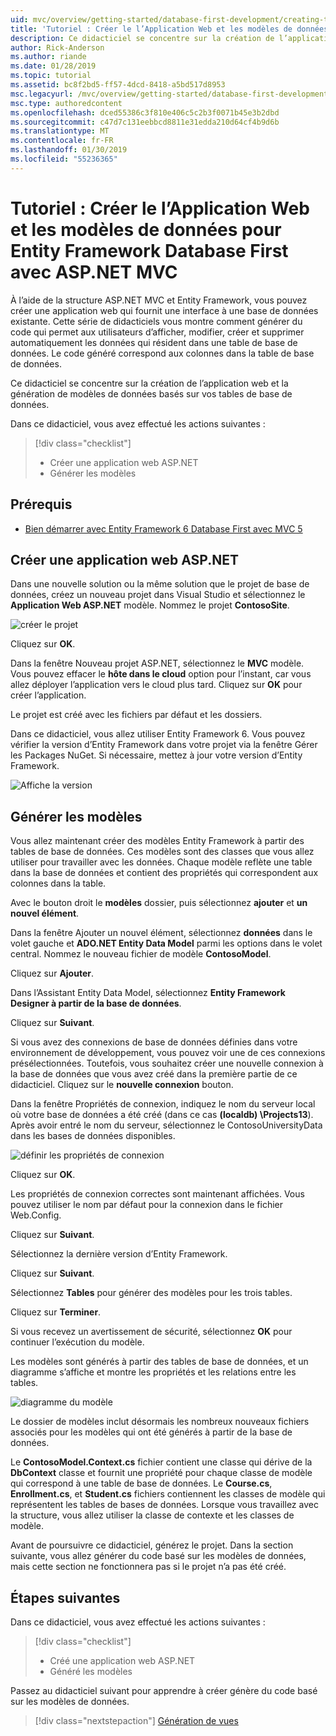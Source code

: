```yaml
---
uid: mvc/overview/getting-started/database-first-development/creating-the-web-application
title: 'Tutoriel : Créer le l’Application Web et les modèles de données pour Entity Framework Database First avec ASP.NET MVC'
description: Ce didacticiel se concentre sur la création de l’application web et la génération de modèles de données basés sur vos tables de base de données.
author: Rick-Anderson
ms.author: riande
ms.date: 01/28/2019
ms.topic: tutorial
ms.assetid: bc8f2bd5-ff57-4dcd-8418-a5bd517d8953
msc.legacyurl: /mvc/overview/getting-started/database-first-development/creating-the-web-application
msc.type: authoredcontent
ms.openlocfilehash: dced55386c3f810e406c5c2b3f0071b45e3b2dbd
ms.sourcegitcommit: c47d7c131eebbcd8811e31edda210d64cf4b9d6b
ms.translationtype: MT
ms.contentlocale: fr-FR
ms.lasthandoff: 01/30/2019
ms.locfileid: "55236365"
---
```

# <a name="tutorial-create-the-the-web-application-and-data-models-for-ef-database-first-with-aspnet-mvc"></a>Tutoriel : Créer le l’Application Web et les modèles de données pour Entity Framework Database First avec ASP.NET MVC

 À l’aide de la structure ASP.NET MVC et Entity Framework, vous pouvez créer une application web qui fournit une interface à une base de données existante. Cette série de didacticiels vous montre comment générer du code qui permet aux utilisateurs d’afficher, modifier, créer et supprimer automatiquement les données qui résident dans une table de base de données. Le code généré correspond aux colonnes dans la table de base de données.

Ce didacticiel se concentre sur la création de l’application web et la génération de modèles de données basés sur vos tables de base de données.

Dans ce didacticiel, vous avez effectué les actions suivantes :

> [!div class="checklist"]
> * Créer une application web ASP.NET
> * Générer les modèles

## <a name="prerequisites"></a>Prérequis

* [Bien démarrer avec Entity Framework 6 Database First avec MVC 5](setting-up-database.md)

## <a name="create-an-aspnet-web-app"></a>Créer une application web ASP.NET

Dans une nouvelle solution ou la même solution que le projet de base de données, créez un nouveau projet dans Visual Studio et sélectionnez le **Application Web ASP.NET** modèle. Nommez le projet **ContosoSite**.

![créer le projet](creating-the-web-application/_static/image1.png)

Cliquez sur **OK**.

Dans la fenêtre Nouveau projet ASP.NET, sélectionnez le **MVC** modèle. Vous pouvez effacer le **hôte dans le cloud** option pour l’instant, car vous allez déployer l’application vers le cloud plus tard. Cliquez sur **OK** pour créer l’application.

Le projet est créé avec les fichiers par défaut et les dossiers.

Dans ce didacticiel, vous allez utiliser Entity Framework 6. Vous pouvez vérifier la version d’Entity Framework dans votre projet via la fenêtre Gérer les Packages NuGet. Si nécessaire, mettez à jour votre version d’Entity Framework.

![Affiche la version](creating-the-web-application/_static/image3.png)

## <a name="generate-the-models"></a>Générer les modèles

Vous allez maintenant créer des modèles Entity Framework à partir des tables de base de données. Ces modèles sont des classes que vous allez utiliser pour travailler avec les données. Chaque modèle reflète une table dans la base de données et contient des propriétés qui correspondent aux colonnes dans la table.

Avec le bouton droit le **modèles** dossier, puis sélectionnez **ajouter** et **un nouvel élément**.

Dans la fenêtre Ajouter un nouvel élément, sélectionnez **données** dans le volet gauche et **ADO.NET Entity Data Model** parmi les options dans le volet central. Nommez le nouveau fichier de modèle **ContosoModel**.

Cliquez sur **Ajouter**.

Dans l’Assistant Entity Data Model, sélectionnez **Entity Framework Designer à partir de la base de données**.

Cliquez sur **Suivant**.

Si vous avez des connexions de base de données définies dans votre environnement de développement, vous pouvez voir une de ces connexions présélectionnées. Toutefois, vous souhaitez créer une nouvelle connexion à la base de données que vous avez créé dans la première partie de ce didacticiel. Cliquez sur le **nouvelle connexion** bouton.

Dans la fenêtre Propriétés de connexion, indiquez le nom du serveur local où votre base de données a été créé (dans ce cas **(localdb) \Projects13**). Après avoir entré le nom du serveur, sélectionnez le ContosoUniversityData dans les bases de données disponibles.

![définir les propriétés de connexion](creating-the-web-application/_static/image8.png)

Cliquez sur **OK**.

Les propriétés de connexion correctes sont maintenant affichées. Vous pouvez utiliser le nom par défaut pour la connexion dans le fichier Web.Config.

Cliquez sur **Suivant**.

Sélectionnez la dernière version d’Entity Framework.

Cliquez sur **Suivant**.

Sélectionnez **Tables** pour générer des modèles pour les trois tables.

Cliquez sur **Terminer**.

Si vous recevez un avertissement de sécurité, sélectionnez **OK** pour continuer l’exécution du modèle.

Les modèles sont générés à partir des tables de base de données, et un diagramme s’affiche et montre les propriétés et les relations entre les tables.

![diagramme du modèle](creating-the-web-application/_static/image11.png)

Le dossier de modèles inclut désormais les nombreux nouveaux fichiers associés pour les modèles qui ont été générés à partir de la base de données.

Le **ContosoModel.Context.cs** fichier contient une classe qui dérive de la **DbContext** classe et fournit une propriété pour chaque classe de modèle qui correspond à une table de base de données. Le **Course.cs**, **Enrollment.cs**, et **Student.cs** fichiers contiennent les classes de modèle qui représentent les tables de bases de données. Lorsque vous travaillez avec la structure, vous allez utiliser la classe de contexte et les classes de modèle.

Avant de poursuivre ce didacticiel, générez le projet. Dans la section suivante, vous allez générer du code basé sur les modèles de données, mais cette section ne fonctionnera pas si le projet n’a pas été créé.

## <a name="next-steps"></a>Étapes suivantes

Dans ce didacticiel, vous avez effectué les actions suivantes :

> [!div class="checklist"]
> * Créé une application web ASP.NET
> * Généré les modèles

Passez au didacticiel suivant pour apprendre à créer génère du code basé sur les modèles de données.
> [!div class="nextstepaction"]
> [Génération de vues](generating-views.md)